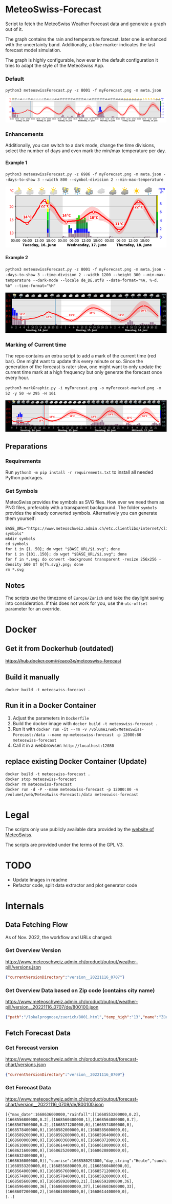 # MeteoSwiss-Forecast
Script to fetch the MeteoSwiss Weather Forecast data and generate a graph out of it.

The graph contains the rain and temperature forecast. later one is enhanced with the uncertainty band. Additionally, a blue marker indicates the last forecast model simulation.

The graph is highly configurable, how ever in the default configuration it tries to adapt the style of the MeteoSwiss App.

### Default
`python3 meteoswissForecast.py -z 8001 -f myForecast.png -m meta.json`

![MeteoSwiss Style](doc/default.png)

### Enhancements
Additionally, you can switch to a dark mode, change the time divisions, select the number of days and even mark the min/max temperature per day.

#### Example 1
`python3 meteoswissForecast.py -z 6986 -f myForecast.png -m meta.json --days-to-show 3 --width 800 --symbol-division 2 --min-max-temperature`

![MeteoSwiss Style](doc/example1.png)

#### Example 2
`python3 meteoswissForecast.py -z 8001 -f myForecast.png -m meta.json --days-to-show 3 --time-division 2 --width 1200 --height 300 --min-max-temperature --dark-mode --locale de_DE.utf8 --date-format="%A, %-d. %b" --time-format="%H"`

![MeteoSwiss Style](doc/example2.png)

### Marking of Current time
The repo contains an extra script to add a mark of the current time (red bar). One might want to update this every minute or so.
Since the generation of the forecast is rater slow, one might want to only update the current time mark at a high frequency but only generate the forecast once every hour.

`python3 markGraphic.py -i myForecast.png -o myForecast-marked.png -x 52 -y 50 -w 295 -H 161`

![MeteoSwiss Style](doc/forecast-marked.png)


## Preparations
### Requirements
Run `python3 -m pip install -r requirements.txt` to install all needed Python packages.

### Get Symbols
MeteoSwiss provides the symbols as SVG files. How ever we need them as PNG files, preferably with a transparent background.
The folder `symbols` provides the already converted symbols. Alternatively you can generate them yourself:
```
BASE_URL="https://www.meteoschweiz.admin.ch/etc.clientlibs/internet/clientlibs/meteoswiss/resources/assets/images/icons/meteo/weather-symbols"
mkdir symbols
cd symbols
for i in {1..50}; do wget "$BASE_URL/$i.svg"; done
for i in {101..150}; do wget "$BASE_URL/$i.svg"; done
for f in *.svg; do convert -background transparent -resize 256x256 -density 500 $f ${f%.svg}.png; done
rm *.svg
```

## Notes
The scripts use the timezone of `Europe/Zurich` and take the daylight saving into consideration. If this does not work for you, use the `utc-offset` parameter for an override.


# Docker
## Get it from Dockerhub (outdated)
~~https://hub.docker.com/r/caco3x/meteoswiss-forecast~~

## Build it manually
`docker build -t meteoswiss-forecast .`

## Run it in a Docker Container
1. Adjust the parameters in `Dockerfile`
1. Build the docker image with `docker build -t meteoswiss-forecast .`
1. Run it with `docker run -it --rm -v /volume1/web/MeteoSwiss-Forecast:/data --name my-meteoswiss-forecast -p 12080:80 meteoswiss-forecast`
1. Call it in a webbrowser: `http://localhost:12080`

## replace existing Docker Container (Update)
```
docker build -t meteoswiss-forecast .
docker stop meteoswiss-forecast
docker rm meteoswiss-forecast
docker run -d -P --name meteoswiss-forecast -p 12080:80 -v /volume1/web/MeteoSwiss-Forecast:/data meteoswiss-forecast
```


# Legal
The scripts only use publicly available data provided by the [website of MeteoSwiss](https://www.meteoschweiz.admin.ch/home.html?tab=overview). 

The scripts are provided under the terms of the GPL V3.

# TODO
 - Update Images in readme
 - Refactor code, split data extractor and plot generator code


 
# Internals
## Data Fetching Flow
As of Nov. 2022, the workflow and URLs changed:

### Get Overview Version
https://www.meteoschweiz.admin.ch/product/output/weather-pill/versions.json
```json
{"currentVersionDirectory":"version__20221116_0707"}
```

### Get Overview Data based on Zip code (contains city name)
https://www.meteoschweiz.admin.ch/product/output/weather-pill/version__20221116_0707/de/800100.json
```json
{"path":"/lokalprognose/zuerich/8001.html","temp_high":"13","name":"Zürich","temp_low":"8","weather_symbol_id":"3"}
```

 
## Fetch Forecast Data
### Get Forecast version
https://www.meteoschweiz.admin.ch/product/output/forecast-chart/versions.json
```json
{"currentVersionDirectory":"version__20221116_0709"}
```
 
### Get Forecast Data
https://www.meteoschweiz.admin.ch/product/output/forecast-chart/version__20221116_0709/de/800100.json
```
[{"max_date":1668636000000,"rainfall":[[1668553200000,0.2],[1668556800000,0.2],[1668560400000,1],[1668564000000,0.7],[1668567600000,0.2],[1668571200000,0],[1668574800000,0],[1668578400000,0],[1668582000000,0],[1668585600000,0],[1668589200000,0],[1668592800000,0],[1668596400000,0],[1668600000000,0],[1668603600000,0],[1668607200000,0],[1668610800000,0],[1668614400000,0],[1668618000000,0],[1668621600000,0],[1668625200000,0],[1668628800000,0],[1668632400000,0],[1668636000000,0]],"sunrise":1668580293000,"day_string":"Heute","sunshine":[[1668553200000,0],[1668556800000,0],[1668560400000,0],[1668564000000,0],[1668567600000,0],[1668571200000,0],[1668574800000,0],[1668578400000,0],[1668582000000,0],[1668585600000,0],[1668589200000,21],[1668592800000,36],[1668596400000,36],[1668600000000,37],[1668603600000,33],[1668607200000,2],[1668610800000,0],[1668614400000,0],
[..]
```
